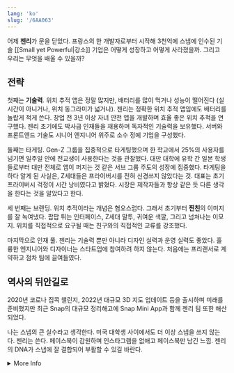 ```yaml
---
lang: 'ko'
slug: '/6AA063'
---
```


어제 **젠리**가 문을 닫았다. 프랑스의 한 개발자로부터 시작해 3천억에 스냅에 인수된 기술 [[Small yet Powerful|강소]] 기업은 어떻게 성장하고 어떻게 사라졌을까. 그리고 우리는 무엇을 배울 수 있을까?

## 전략

첫째는 **기술력**. 위치 추적 앱은 정말 많지만, 배터리를 많이 먹거나 성능이 떨어진다 (실시간이 아니거나, 위치 동그라미가 넓거나). 젠리는 정확한 위치 추적 앱임에도 배터리를 놀랍게 적게 쓴다. 창업 전 3년 이상 자녀 안전 앱을 개발하며 효율 좋은 위치 추적을 연구했다. 젠리 초기에도 박사급 인재들을 채용하며 독자적인 기술력을 보유했다. 서버와 프론트엔드 기술도 시니어 엔지니어 위주로 소수 정예 기업을 구성했다.

둘째는 타게팅. Gen-Z 그룹을 집중적으로 타게팅했으며 한 학교에서 25%의 사용자를 넘기면 일주일 안에 전교생이 사용한다는 것을 관찰했다. 대만 대학에 유학 간 일본 학생들로부터 대만 전체로 앱이 퍼지는 것 같은 서브 그룹 주도의 성장에 집중했다. 타게팅을 하다 알게 된 사실은, Z세대들은 프라이버시를 전혀 신경쓰지 않았다는 것. 대표는 초기 프라이버시 걱정이 시간 낭비였다고 밝혔다. 시장은 제작자들과 항상 같은 듯 다른 생각을 한다는 것을 알았다고 한다.

세 번째는 브랜딩. 위치 추적이라는 개념은 혐오스럽다. 그래서 초기부터 **찐친**의 이미지를 잘 녹여냈다. 팝팝 튀는 인터페이스, Z세대 말투, 귀여운 색깔, 그리고 넘쳐나는 이모지. 위치를 직접적으로 요구될 때는 친구와의 직접적인 교류를 강조했다.

마지막으로 인재 풀. 젠리는 기술력 뿐만 아니라 디자인 실력과 운영 실력도 좋았다. 훌륭한 엔지니어와 디자이너는 스타트업에 참여하려 하지 않는다. 처음에는 프리랜서로 계약하고 점차 팀에 끌여들였다.

## 역사의 뒤안길로

2020년 코로나 집콕 챌린지, 2022년 대규모 3D 지도 업데이트 등을 출시하며 미래를 준비했지만 최근 Snap의 대규모 정리해고에 Snap Mini App과 함께 젠리 팀 또한 해산되었다.

나는 스냅의 큰 실수라고 생각한다. 미국 대학생 사이에서도 더 이상 스냅을 쓰지 않는다. 젠리는 쓴다. 페이스북이 감원하며 인스타그램을 없애고 페이스북만 남긴 느낌. 젠리의 DNA가 스냅에 잘 결합되어 부활할 수 있길 바란다.

<details>
<summary>More Info</summary>

- [Alexis Bonillo - Zenly](https://www.youtube.com/watch?v=BCOF9V7bQUo)
- [Zenly uses Docker 1.12 to scale analytics for over 500M data points per day](https://www.youtube.com/watch?v=AnHRHi2nJAE)
- [How Zenly Nailed It - Product Methods!](https://www.slideshare.net/MaximeBraud/how-zenly-nailed-it-product-analysis)
- [Zenly's Antoine Martin on Next-Level Location Sharing at Disrupt London 2016](https://www.youtube.com/watch?v=q61Jm2VUUmQ)
- [B2Secrets with Antoine Martin, CEO at Zenly](https://www.youtube.com/watch?v=l5dFuyyOY7A)
- [Symbiote (Company) Zenly Analysis](https://carpedm30.notion.site/Zenly-2011-Acq-by-Snap-213M-4a4deaf155144fd49ed076a1f60b31ad)

</details>